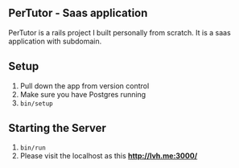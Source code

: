 ## PerTutor - Saas application

PerTutor is a rails project I built personally from scratch. It is a saas application with subdomain.

## Setup

1. Pull down the app from version control
2. Make sure you have Postgres running
3. `bin/setup`

## Starting the Server

1. `bin/run`
2. Please visit the localhost as this **http://lvh.me:3000/**

